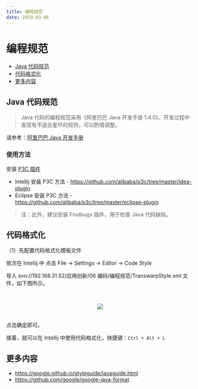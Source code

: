 ```yaml
---
title: 编程规范
date: 2019-03-06
---
```


# 编程规范

<!-- TOC depthFrom:2 depthTo:2 -->

- [Java 代码规范](#java-代码规范)
- [代码格式化](#代码格式化)
- [更多内容](#更多内容)

<!-- /TOC -->

## Java 代码规范

> Java 代码的编程规范采用《阿里巴巴 Java 开发手册 1.4.0》，开发过程中发现有不适合星环的规则，可以酌情调整。

请参考：[阿里巴巴 Java 开发手册](https://github.com/alibaba/p3c/blob/master/阿里巴巴Java开发手册（详尽版）.pdf)

### 使用方法

安装 [P3C 插件](https://github.com/alibaba/p3c)

- Intellij 安装 P3C 方法 - https://github.com/alibaba/p3c/tree/master/idea-plugin
- Eclipse 安装 P3C 方法 - https://github.com/alibaba/p3c/tree/master/eclipse-plugin

> 注：此外，建议安装 Findbugs 插件，用于检查 Java 代码缺陷。

## 代码格式化

（1）先配置代码格式化模板文件

依次在 Intellij 中 点击 File -> Settings -> Editor -> Code Style

导入 svn://192.168.31.52/应用创新/06 编码/编程规范/TranswarpStyle.xml 文件，如下图所示。

<br><div align="center"><img src="http://oyz7npk35.bkt.clouddn.com/images/20180920181023163721.png"/></div><br>

点击确定即可。

接着，就可以在 Intellij 中使用代码格式化，快捷键：`Ctrl + Alt + L`

## 更多内容

- https://google.github.io/styleguide/javaguide.html
- https://github.com/google/google-java-format
